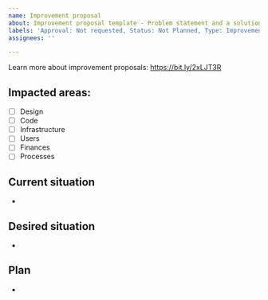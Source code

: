 ```yaml
---
name: Improvement proposal
about: Improvement proposal template - Problem statement and a solution
labels: 'Approval: Not requested, Status: Not Planned, Type: Improvement Proposal'
assignees: ''

---
```


Learn more about improvement proposals: https://bit.ly/2xLJT3R

## Impacted areas:

- [ ] Design
- [ ] Code
- [ ] Infrastructure
- [ ] Users
- [ ] Finances
- [ ] Processes

## Current situation
-

## Desired situation
-

## Plan
-
